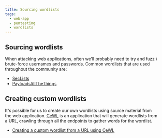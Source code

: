 ```yaml
---
title: Sourcing wordlists
tags:
  - web-app
  - pentesting
  - wordlists
---
```


## Sourcing wordlists

When attacking web applications, often we'll probably need to try and fuzz / brute-force usernames and passwords. Common wordlists that are used throughout the community are:

- [SecLists](https://github.com/danielmiessler/SecLists)
- [PayloadsAllTheThings](https://github.com/swisskyrepo/PayloadsAllTheThings)

## Creating custom wordlists

It's possible for us to create our own wordlists using source material from the web application. [CeWL](https://github.com/digininja/CeWL) is an application that will generate wordlists from a URL, crawling through all the endpoints to gather words for the wordlist.

- [Creating a custom wordlist from a URL using CeWL](commands.md)
